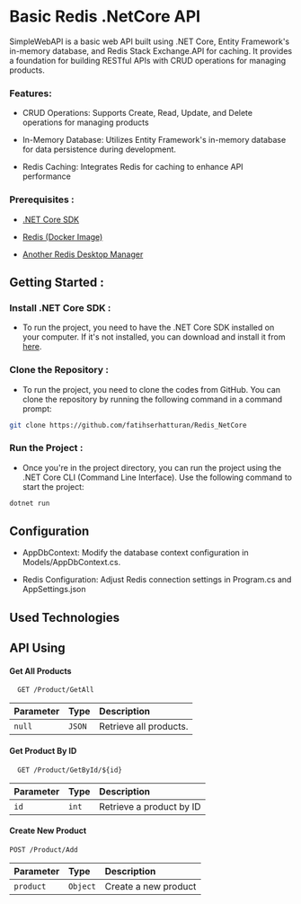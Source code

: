 
# Basic Redis .NetCore API

SimpleWebAPI is a basic web API built using .NET Core, Entity Framework's in-memory database, and Redis Stack Exchange.API for caching. It provides a foundation for building RESTful APIs with CRUD operations for managing products.

### Features:

- CRUD Operations: Supports Create, Read, Update, and Delete operations for managing products

- In-Memory Database: Utilizes Entity Framework's in-memory database for data persistence during development.

- Redis Caching: Integrates Redis for caching to enhance API performance

### Prerequisites :

- [.NET Core SDK](https://dotnet.microsoft.com/en-us/download)

- [Redis (Docker Image)](https://hub.docker.com/_/redis)

- [Another Redis Desktop Manager](https://github.com/qishibo/AnotherRedisDesktopManager/releases)


## Getting Started :

###  Install .NET Core SDK :

- To run the project, you need to have the .NET Core SDK installed on your computer. If it's not installed, you can download and install it from [here](https://dotnet.microsoft.com/download).

###  Clone the Repository :

- To run the project, you need to clone the codes from GitHub. You can clone the repository by running the following command in a command prompt:

```bash
git clone https://github.com/fatihserhatturan/Redis_NetCore
```


### Run the Project :

- Once you're in the project directory, you can run the project using the .NET Core CLI (Command Line Interface). Use the following command to start the project:

```bash
dotnet run
```





## Configuration

- AppDbContext: Modify the database context configuration in Models/AppDbContext.cs.

- Redis Configuration: Adjust Redis connection settings in Program.cs and AppSettings.json


  
## Used Technologies




  
## API Using

#### Get All Products

```http
  GET /Product/GetAll
```

| Parameter | Type     | Description                |
| :-------- | :------- | :------------------------- |
| `null` | `JSON` | Retrieve all products. |

#### Get Product By ID

```http
  GET /Product/GetById/${id}
```

| Parameter | Type     | Description                       |
| :-------- | :------- | :-------------------------------- |
| `id`      | `int` | Retrieve a product by ID  |

#### Create New Product


  ```http
  POST /Product/Add
  ```

| Parameter | Type     | Description                       |
| :-------- | :------- | :-------------------------------- |
| `product` | `Object` | Create a new product |
